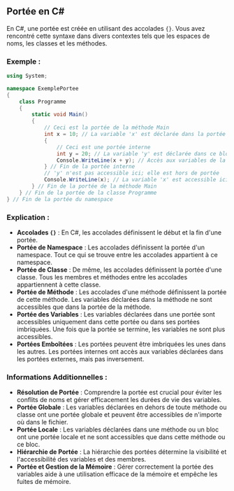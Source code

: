 ## Portée en C#

En C#, une portée est créée en utilisant des accolades `{}`. Vous avez rencontré cette syntaxe dans divers contextes tels que les espaces de noms, les classes et les méthodes.

### Exemple :
```csharp
using System;

namespace ExemplePortee
{
    class Programme
    {
        static void Main()
        {
            // Ceci est la portée de la méthode Main
            int x = 10; // La variable 'x' est déclarée dans la portée de la méthode Main
            {
                // Ceci est une portée interne
                int y = 20; // La variable 'y' est déclarée dans ce bloc interne
                Console.WriteLine(x + y); // Accès aux variables de la portée externe et interne
            } // Fin de la portée interne
            // 'y' n'est pas accessible ici; elle est hors de portée
            Console.WriteLine(x); // La variable 'x' est accessible ici
        } // Fin de la portée de la méthode Main
    } // Fin de la portée de la classe Programme
} // Fin de la portée du namespace
```

### Explication :
- **Accolades `{}`** : En C#, les accolades définissent le début et la fin d'une portée.
- **Portée de Namespace** : Les accolades définissent la portée d'un namespace. Tout ce qui se trouve entre les accolades appartient à ce namespace.
- **Portée de Classe** : De même, les accolades définissent la portée d'une classe. Tous les membres et méthodes entre les accolades appartiennent à cette classe.
- **Portée de Méthode** : Les accolades d'une méthode définissent la portée de cette méthode. Les variables déclarées dans la méthode ne sont accessibles que dans la portée de la méthode.
- **Portée des Variables** : Les variables déclarées dans une portée sont accessibles uniquement dans cette portée ou dans ses portées imbriquées. Une fois que la portée se termine, les variables ne sont plus accessibles.
- **Portées Emboîtées** : Les portées peuvent être imbriquées les unes dans les autres. Les portées internes ont accès aux variables déclarées dans les portées externes, mais pas inversement.

### Informations Additionnelles :
- **Résolution de Portée** : Comprendre la portée est crucial pour éviter les conflits de noms et gérer efficacement les durées de vie des variables.
- **Portée Globale** : Les variables déclarées en dehors de toute méthode ou classe ont une portée globale et peuvent être accessibles de n'importe où dans le fichier.
- **Portée Locale** : Les variables déclarées dans une méthode ou un bloc ont une portée locale et ne sont accessibles que dans cette méthode ou ce bloc.
- **Hiérarchie de Portée** : La hiérarchie des portées détermine la visibilité et l'accessibilité des variables et des membres.
- **Portée et Gestion de la Mémoire** : Gérer correctement la portée des variables aide à une utilisation efficace de la mémoire et empêche les fuites de mémoire.